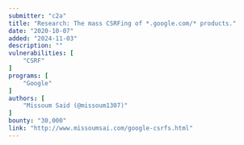 ```yaml
---
submitter: "c2a"
title: "Research: The mass CSRFing of *.google.com/* products."
date: "2020-10-07"
added: "2024-11-03"
description: ""
vulnerabilities: [
    "CSRF"
]
programs: [
    "Google"
]
authors: [
    "Missoum Said (@missoum1307)"
]
bounty: "30,000"
link: "http://www.missoumsai.com/google-csrfs.html"
---
```




